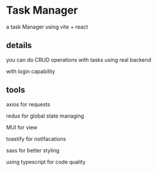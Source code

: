 # Task Manager

a task Manager using vite + react 

## details 

you can do CRUD operations with tasks using real backend 

with login capability

## tools 

axios for requests 

redux for global state managing

MUI for view

toastify for notifacations

sass for better styling

using typescript for code quality
